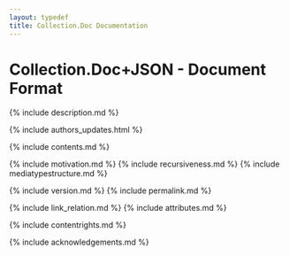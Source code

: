 ```yaml
---
layout: typedef
title: Collection.Doc Documentation
---
```


# Collection.Doc+JSON - Document Format

{% include description.md %}

{% include authors_updates.html %}

{% include contents.md %}

{% include motivation.md %}
{% include recursiveness.md %}
{% include mediatypestructure.md %}

{% include version.md %}
{% include permalink.md %}

{% include link_relation.md %}
{% include attributes.md %}

{% include contentrights.md %}

{% include acknowledgements.md %}
